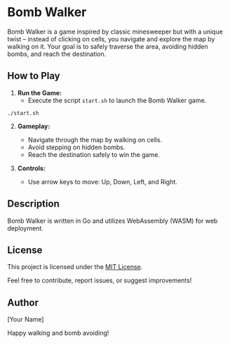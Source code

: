 # Bomb Walker

Bomb Walker is a game inspired by classic minesweeper but with a unique twist – instead of clicking on cells, you navigate and explore the map by walking on it. Your goal is to safely traverse the area, avoiding hidden bombs, and reach the destination.

## How to Play

1. **Run the Game:**
    - Execute the script `start.sh` to launch the Bomb Walker game.

```
./start.sh
```

2. **Gameplay:**
    - Navigate through the map by walking on cells.
    - Avoid stepping on hidden bombs.
    - Reach the destination safely to win the game.

3. **Controls:**
    - Use arrow keys to move: Up, Down, Left, and Right.

## Description

Bomb Walker is written in Go and utilizes WebAssembly (WASM) for web deployment.

## License

This project is licensed under the [MIT License](LICENSE).

Feel free to contribute, report issues, or suggest improvements!

## Author

[Your Name]

Happy walking and bomb avoiding!
